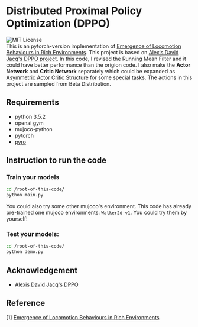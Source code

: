 # Distributed Proximal Policy Optimization (DPPO)
![MIT License](https://img.shields.io/badge/license-MIT-blue.svg)  
This is an pytorch-version implementation of [Emergence of Locomotion Behaviours in Rich Environments](https://arxiv.org/abs/1707.02286). This project is based on [Alexis David Jacq's DPPO project](https://github.com/alexis-jacq/Pytorch-DPPO). In this code, I revised the Running Mean Filter and it could have better performance than the origion code. I also make the **Actor Network** and **Critic Network** separately which could be expanded as [Asymmetric Actor Critic Structure]() for some special tasks. The actions in this project are sampled from Beta Distribution.

## Requirements

- python 3.5.2
- openai gym
- mujoco-python
- pytorch
- [pyro](http://pyro.ai/)

## Instruction to run the code
### Train your models
```bash
cd /root-of-this-code/
python main.py

```
You could also try some other mujoco's environment. This code has already pre-trained one mujoco environments: `Walker2d-v1`. You could try them by yourself!

### Test your models:
```bash
cd /root-of-this-code/
python demo.py

```

## Acknowledgement
- [Alexis David Jacq's DPPO](https://github.com/alexis-jacq/Pytorch-DPPO)

## Reference
[1] [Emergence of Locomotion Behaviours in Rich Environments](https://arxiv.org/abs/1707.02286) 





